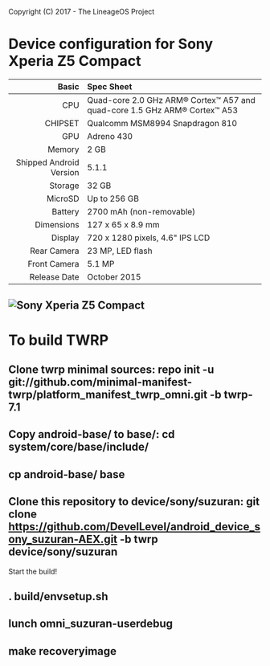 Copyright (C) 2017 - The LineageOS Project

Device configuration for Sony Xperia Z5 Compact
=====================================

Basic   | Spec Sheet
-------:|:-------------------------
CPU     | Quad-core 2.0 GHz ARM® Cortex™ A57 and quad-core 1.5 GHz ARM® Cortex™ A53
CHIPSET | Qualcomm MSM8994 Snapdragon 810
GPU     | Adreno 430
Memory  | 2 GB
Shipped Android Version | 5.1.1
Storage | 32 GB
MicroSD | Up to 256 GB
Battery | 2700 mAh (non-removable)
Dimensions | 127 x 65 x 8.9 mm
Display | 720 x 1280 pixels, 4.6" IPS LCD
Rear Camera  | 23 MP, LED flash
Front Camera | 5.1 MP
Release Date | October 2015

![Sony Xperia Z5 Compact](http://cdn2.gsmarena.com/vv/pics/sony/sony-z5-compact1.jpg "Sony Xperia Z5 Compact")
-

To build TWRP
=============

Clone twrp minimal sources:
repo init -u git://github.com/minimal-manifest-twrp/platform_manifest_twrp_omni.git -b twrp-7.1
-

Copy android-base/ to base/:
cd system/core/base/include/
-
cp android-base/ base
-

Clone this repository to device/sony/suzuran:
git clone https://github.com/DevelLevel/android_device_sony_suzuran-AEX.git -b twrp device/sony/suzuran
-

Start the build!

. build/envsetup.sh
-
lunch omni_suzuran-userdebug
-
make recoveryimage
-
